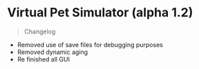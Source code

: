 # Virtual Pet Simulator (alpha 1.2)
> Changelog
 * Removed use of save files for debugging purposes
 * Removed dynamic aging
 * Re finished all GUI
 
